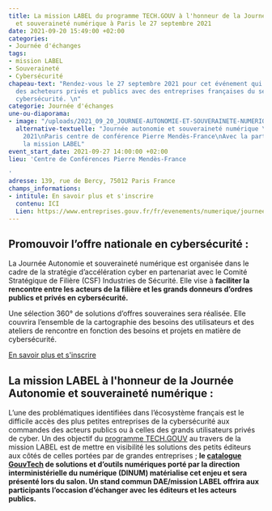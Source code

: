 ```yaml
---
title: La mission LABEL du programme TECH.GOUV à l'honneur de la Journée Autonomie
  et souveraineté numérique à Paris le 27 septembre 2021
date: 2021-09-20 15:49:00 +02:00
categories:
- Journée d'échanges
tags:
- mission LABEL
- Souveraineté
- Cybersécurité
chapeau-text: "Rendez-vous le 27 septembre 2021 pour cet événement qui mettra en relation
  des acheteurs privés et publics avec des entreprises françaises du secteur de la
  cybersécurité. \n"
categorie: Journée d'échanges
une-ou-diaporama:
- image: "/uploads/2021_09_20_JOURNEE-AUTONOMIE-ET-SOUVERAINETE-NUMERIQUE_AGENDA2.png"
  alternative-textuelle: "Journée autonomie et souveraineté numérique \nle 27 septembre
    2021\nParis centre de conférence Pierre Mendès-France\nAvec la participation de
    la mission LABEL"
event_start_date: 2021-09-27 14:00:00 +02:00
lieu: 'Centre de Conférences Pierre Mendès-France

'
adresse: 139, rue de Bercy, 75012 Paris France
champs_informations:
- intitule: En savoir plus et s'inscrire
  contenu: ICI
  Lien: https://www.entreprises.gouv.fr/fr/evenements/numerique/journee-autonomie-et-souverainete-numerique
---
```


## Promouvoir l’offre nationale en cybersécurité :

La Journée Autonomie et souveraineté numérique est organisée dans le cadre de la stratégie d’accélération cyber en partenariat avec le Comité Stratégique de Filière (CSF) Industries de Sécurité. Elle vise à **faciliter la rencontre entre les acteurs de la filière et les grands donneurs d’ordres publics et privés en cybersécurité.**

Une sélection 360° de solutions d’offres souveraines sera réalisée. Elle couvrira l’ensemble de la cartographie des besoins des utilisateurs et des ateliers de rencontre en fonction des besoins et projets en matière de cybersécurité.

[En savoir plus et s'inscrire ](https://www.entreprises.gouv.fr/fr/evenements/numerique/journee-autonomie-et-souverainete-numerique)

## La mission LABEL à l'honneur de la Journée Autonomie et souveraineté numérique :

L’une des problématiques identifiées dans l’écosystème français est le difficile accès des plus petites entreprises de la cybersécurité aux commandes des acteurs publics ou à celles des grands utilisateurs privés de cyber. Un des objectif du [programme TECH.GOUV](https://www.numerique.gouv.fr/publications/tech-gouv-strategie-et-feuille-de-route-2019-2021/) au travers de la mission LABEL est de mettre en visibilité les solutions des petits éditeurs aux côtés de celles portées par de grandes entreprises ; **le [catalogue GouvTech](https://www.numerique.gouv.fr/services/catalogue-gouvtech-outils-numeriques-pour-services-publics/) de solutions et d’outils numériques porté par la direction interministérielle du numérique (DINUM) matérialise cet enjeu et sera présenté lors du salon. Un stand commun DAE/mission LABEL offrira aux participants l’occasion d’échanger avec les éditeurs et les acteurs publics.**